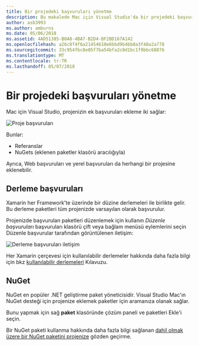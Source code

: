 ```yaml
---
title: Bir projedeki başvuruları yönetme
description: Bu makalede Mac için Visual Studio'da bir projedeki başvuruları yönetme
author: asb3993
ms.author: amburns
ms.date: 05/06/2018
ms.assetid: 4AD51385-B0A8-4BA7-B2D4-BF2BD167A142
ms.openlocfilehash: a26c8f4f6a21454610e6bbd9b4bb8a3f48a2a778
ms.sourcegitcommit: 33c954fbc8e05f7ba54bfa2c0d1bc1f9bbc68876
ms.translationtype: MT
ms.contentlocale: tr-TR
ms.lasthandoff: 05/07/2018
---
```

# <a name="managing-references-in-a-project"></a>Bir projedeki başvuruları yönetme

Mac için Visual Studio, projenizin ek başvuruları ekleme iki sağlar:

![Proje başvuruları](media/projects-and-solutions-image10.png)

Bunlar:

* Referanslar
* NuGets (eklenen paketler klasörü aracılığıyla)

Ayrıca, Web başvuruları ve yerel başvuruları da herhangi bir projesine eklenebilir.

## <a name="assembly-references"></a>Derleme başvuruları

Xamarin her Framework'te üzerinde bir düzine derlemeleri ile birlikte gelir. Bu derleme paketleri tüm projenizde varsayılan olarak başvurulur. 

Projenizde başvurulan paketleri düzenlemek için kullanın _Düzenle başvuruları_ başvuruları klasörü çift veya bağlam menüsü eylemlerini seçin Düzenle başvurular tarafından görüntülenen iletişim:

![Derleme başvuruları iletişim](media/projects-and-solutions-image11.png)

Her Xamarin çerçevesi için kullanılabilir derlemeler hakkında daha fazla bilgi için bkz [kullanılabilir derlemeleri](https://developer.xamarin.com/guides/cross-platform/advanced/available-assemblies/) Kılavuzu.

## <a name="nuget"></a>NuGet

NuGet en popüler .NET geliştirme paket yöneticisidir. Visual Studio Mac'ın NuGet desteği için projenize eklemek paketler için aramanıza olanak sağlar.

Bunu yapmak için sağ **paket** klasöründe çözüm paneli ve paketleri Ekle'i seçin.

Bir NuGet paketi kullanma hakkında daha fazla bilgi sağlanan [dahil olmak üzere bir NuGet paketini projenize](~/nuget-walkthrough.md) gözden geçirme.
